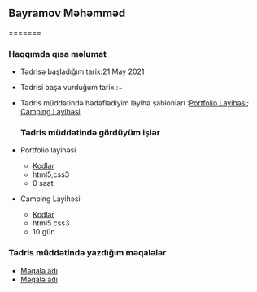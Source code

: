 
## Bayramov Məhəmməd
  =======
  ###  Haqqımda qısa məlumat
  

- Tədrisə başladığım tarix:21 May 2021
- Tədrisi başa vurduğum tarix :~
- Tədris müddətində hədəflədiyim layihə şablonları :[Portfolio Layihəsi](https://preview.themeforest.net/item/ryan-vcard-resume-cv-template/full_screen_preview/21584603?_ga=2.63814447.1256825855.1622877121-208011428.1622145477); [Camping Layihəsi](https://www.kamperest.com)

  ### Tədris müddətində gördüyüm işlər

- Portfolio layihəsi

  - [Kodlar]()
  - html5,css3
  - 0 saat

- Camping Layihəsi
    - [Kodlar]()
    - html5 css3
    - 10 gün


### Tədris müddətində yazdığım məqalələr

- [Məqalə adı]()
- [Məqalə adı]()


